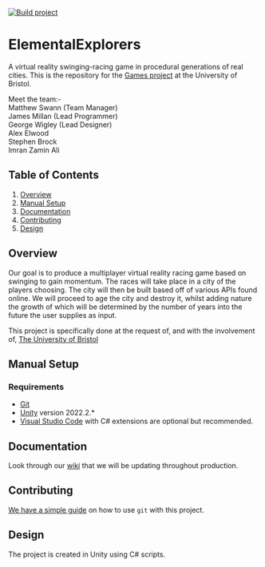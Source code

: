[![Build project](https://github.com/NPCMS/ElementalExplorers/actions/workflows/main.yaml/badge.svg)](https://github.com/NPCMS/ElementalExplorers/actions/workflows/main.yaml)
# ElementalExplorers

A virtual reality swinging-racing game in procedural generations of real cities.
This is the repository for the [Games project](https://www.bris.ac.uk/unit-programme-catalogue/UnitDetails.jsa?ayrCode=22%2F23&unitCode=COMS30043) at the University of Bristol.

Meet the team:-  
Matthew Swann (Team Manager)  
James Millan (Lead Programmer)  
George Wigley (Lead Designer)  
Alex Elwood  
Stephen Brock  
Imran Zamin Ali  



## Table of Contents

1. [Overview](#overview)
2. [Manual Setup](#manual-setup)
3. [Documentation](#documentation)
4. [Contributing](#contributing)
5. [Design](#design)


## Overview

Our goal is to produce a multiplayer virtual reality racing game based on swinging to gain momentum. The races will take place in a city of the players choosing. The city will then be built based off of various APIs found online. We will proceed to age the city and destroy it, whilst adding nature the growth of which will be determined by the number of years into the future the user supplies as input.

This project is specifically done at the request of, and with the involvement of, [The University of Bristol](www.cs.bris.ac.uk)





## Manual Setup

### Requirements

- [Git](https://git-scm.com/book/en/v2/Getting-Started-Installing-Git)
- [Unity](https://unity.com/download) version 2022.2.* 
- [Visual Studio Code](https://code.visualstudio.com/download) with C# extensions are optional but recommended.


## Documentation

Look through our [wiki]() that we will be updating throughout production.



## Contributing

[We have a simple guide](/CONTRIBUTING.md) on how to use `git` with this project.


## Design

The project is created in Unity using C# scripts.

